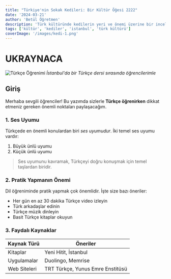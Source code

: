 ```yaml
---
title: "Türkiye'nin Sokak Kedileri: Bir Kültür Öğesi 2222"
date: '2024-03-21'
author: 'Betül Öğretmen'
description: 'Türk kültüründe kedilerin yeri ve önemi üzerine bir inceleme'
tags: ['kültür', 'kediler', 'istanbul', 'türk kültürü']
coverImage: '/images/kedi-1.png'
---
```


# UKRAYNACA

![Türkçe Öğrenimi](/images/turkce1.png)
*İstanbul'da bir Türkçe dersi sırasında öğrencilerimle*

## Giriş

Merhaba sevgili öğrenciler! Bu yazımda sizlerle **Türkçe öğrenirken** dikkat etmeniz gereken önemli noktaları paylaşacağım.

### 1. Ses Uyumu

Türkçede en önemli konulardan biri *ses uyumudur*. İki temel ses uyumu vardır:

1. Büyük ünlü uyumu
2. Küçük ünlü uyumu

> Ses uyumunu kavramak, Türkçeyi doğru konuşmak için temel taşlardan biridir.

### 2. Pratik Yapmanın Önemi

Dil öğreniminde pratik yapmak çok önemlidir. İşte size bazı öneriler:

- Her gün en az 30 dakika Türkçe video izleyin
- Türk arkadaşlar edinin
- Türkçe müzik dinleyin
- Basit Türkçe kitaplar okuyun

### 3. Faydalı Kaynaklar

| Kaynak Türü | Öneriler |
|-------------|----------|
| Kitaplar | Yeni Hitit, İstanbul |
| Uygulamalar | Duolingo, Memrise |
| Web Siteleri | TRT Türkçe, Yunus Emre Enstitüsü |
